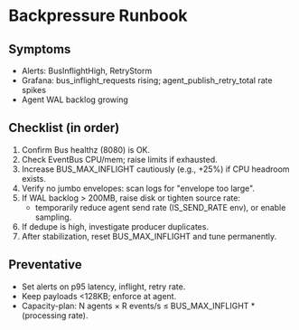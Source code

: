 # Backpressure Runbook

## Symptoms
- Alerts: BusInflightHigh, RetryStorm
- Grafana: bus_inflight_requests rising; agent_publish_retry_total rate spikes
- Agent WAL backlog growing

## Checklist (in order)
1) Confirm Bus healthz (8080) is OK.
2) Check EventBus CPU/mem; raise limits if exhausted.
3) Increase BUS_MAX_INFLIGHT cautiously (e.g., +25%) if CPU headroom exists.
4) Verify no jumbo envelopes: scan logs for "envelope too large".
5) If WAL backlog > 200MB, raise disk or tighten source rate:
   - temporarily reduce agent send rate (IS_SEND_RATE env), or enable sampling.
6) If dedupe is high, investigate producer duplicates.
7) After stabilization, reset BUS_MAX_INFLIGHT and tune permanently.

## Preventative
- Set alerts on p95 latency, inflight, retry rate.
- Keep payloads <128KB; enforce at agent.
- Capacity-plan: N agents × R events/s ≤ BUS_MAX_INFLIGHT * (processing rate).

